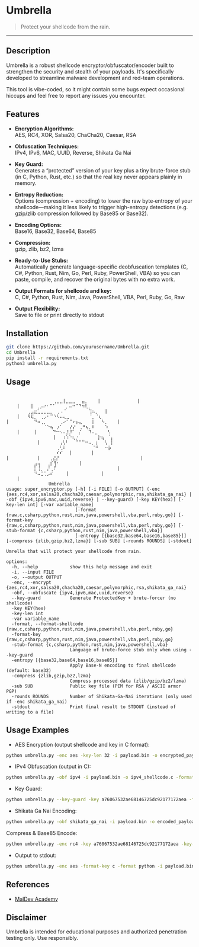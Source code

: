 # Umbrella
> Protect your shellcode from the rain.

---

## Description

Umbrella is a robust shellcode encryptor/obfuscator/encoder built to strengthen the security and stealth of your payloads. It's specifically developed to streamline malware development and red-team operations.

This tool is vibe-coded, so it might contain some bugs expect occasional hiccups and feel free to report any issues you encounter.

## Features

- **Encryption Algorithms:**  
  AES, RC4, XOR, Salsa20, ChaCha20, Caesar, RSA

- **Obfuscation Techniques:**  
  IPv4, IPv6, MAC, UUID, Reverse, Shikata Ga Nai  

- **Key Guard:**  
  Generates a “protected” version of your key plus a tiny brute-force stub (in C, Python, Rust, etc.) so that the real key never appears plainly in memory.  

- **Entropy Reduction:**  
  Options (compression + encoding) to lower the raw byte‐entropy of your shellcode—making it less likely to trigger high-entropy detections (e.g. gzip/zlib compression followed by Base85 or Base32).  

- **Encoding Options:**  
  Base16, Base32, Base64, Base85  

- **Compression:**  
  gzip, zlib, bz2, lzma  

- **Ready-to-Use Stubs:**  
  Automatically generate language-specific deobfuscation templates (C, C#, Python, Rust, Nim, Go, Perl, Ruby, PowerShell, VBA) so you can paste, compile, and recover the original bytes with no extra work.  

- **Output Formats for shellcode and key:**  
  C, C#, Python, Rust, Nim, Java, PowerShell, VBA, Perl, Ruby, Go, Raw  

- **Output Flexibility:**  
  Save to file or print directly to stdout 

## Installation

```bash
git clone https://github.com/yourusername/Umbrella.git
cd Umbrella
pip install -r requirements.txt
python3 umbrella.py
```

## Usage
```

        ⠀⠀⠀⠀⠀⠀⠀⠀⢀⣀⣀|⣀⣀⣀⠀⠀⣤⡀⠀⠀⠀|⠀⠀⠀⠀         |
    |   ⠀|⠀⢀⡠⠔⠂⠉⠁⠀⠀⠀⡀⠤⠒⠉⠙⠲⢇⡀⠀⠀⠀⠀⠀⠀⠀
        ⢀⣠⣖⣁⣀⣀⣀⡀⠀⢀⠠⠈⠀⠀⠀⠀⠀⠀⠀⢹⠦⡀⠀⠀|⠀⠀
    |   ⠻⢯⡀⠀⢀⡠⠂⠉⠑⠣⠤⢄⣀⠀⠀⠀⠀⠀⠀⠈⡀⠈⢆⠀⠀⠀⠀
|       ⠀⠀⠙⠶⢀⡀⠀⠀⠀⠀⢀⠔⠁⠉⠖⡦⣄⠀⠀⠀⡇⠀⠀⠳⡀⠀⠀ |
        ⠀⠀⠀⠀⠀⠈⠑⢦⠀⡰⠁⠀⠀⡜⡜⠀⢀⠛⢦⡀⠇⠀⠀⠀⠱⠀⠀
    |   ⠀⠀|⠀⠀⠀⠀⠀⠙⠒⠢⠤⣸⡸⠁⠀⡌⠀⠀⠹⠤⣀⠀⠀⠀⢣⠀
        ⠀⠀⠀⠀⠀⠀⠀⠀|⠀⠀⠰⠱⠑⢆⡐⠀⠀⠀⠀⠀⠀⡗⢦⠀⠈⡄
        ⠀⠀⠀|⠀⠀⠀⠀⠀⠀⢠⢣⠃⠀⠀⠉⠉⠉⠒⠤⡀⢰⠀⠀⢣⠀⡇
        ⠀⠀⠀⠀⠀⠀⠀⠀⠀⢀⢃⠇⠀⠀⠀⠀⠀⠀⠀⠀⠈⠛⠀⠀⠒⡷⠀
        ⠀⠀⠀⠀⠀⠀⠀⠀⠀⠎⠎⠀⠀|⠀⠀⠀⠀⠀⠀|⠀⠀⠀⠀⠀⠀
|       ⠀⠀⠀|⠀⠀⠀⢀⣜⡜⠀⠀⠀⠀⠀⠀⠀⠀⠀⠀⠀⠀⠀⠀⠀⠀⠀          |
        ⠀⠀⣠⢤⠀⠀⢀⡎⢻⠂⠀⠀⠀⠀⠀⠀|⠀⠀⠀⠀⠀⠀⠀⠀⠀⠀
        ⠀⠀⡇⢸⡀⠀⡜⢀⠏⠀⠀⠀⠀⠀⠀⠀⠀⠀⠀⠀⠀⠀⠀⠀⠀⠀⠀ |
        ⠀⠀⠙⠤⣉⢉⡠⠎⠀⠀⠀⠀|⠀⠀⠀⠀⠀⠀⠀⠀⠀⠀|⠀⠀⠀
    |
                𝚄𝚖𝚋𝚛𝚎𝚕𝚕𝚊
usage: super_encryptor.py [-h] [-i FILE] [-o OUTPUT] (-enc {aes,rc4,xor,salsa20,chacha20,caesar,polymorphic,rsa,shikata_ga_nai} | -obf {ipv4,ipv6,mac,uuid,reverse} | --key-guard) [-key KEY(hex)] [-key-len int] [-var variable_name]
                          [-format {raw,c,csharp,python,rust,nim,java,powershell,vba,perl,ruby,go}] [-format-key {raw,c,csharp,python,rust,nim,java,powershell,vba,perl,ruby,go}] [-stub-format {c,csharp,python,rust,nim,java,powershell,vba}]
                          [-entropy [{base32,base64,base16,base85}]] [-compress {zlib,gzip,bz2,lzma}] [-sub SUB] [-rounds ROUNDS] [-stdout]

Umrella that will protect your shellcode from rain.

options:
  -h, --help            show this help message and exit
  -i, --input FILE
  -o, --output OUTPUT
  -enc, --encrypt {aes,rc4,xor,salsa20,chacha20,caesar,polymorphic,rsa,shikata_ga_nai}
  -obf, --obfuscate {ipv4,ipv6,mac,uuid,reverse}
  --key-guard           Generate ProtectedKey + brute-forcer (no shellcode)
  -key KEY(hex)
  -key-len int
  -var variable_name
  -format, --format-shellcode {raw,c,csharp,python,rust,nim,java,powershell,vba,perl,ruby,go}
  -format-key {raw,c,csharp,python,rust,nim,java,powershell,vba,perl,ruby,go}
  -stub-format {c,csharp,python,rust,nim,java,powershell,vba}
                        Language of brute-force stub only when using --key-guard
  -entropy [{base32,base64,base16,base85}]
                        Apply Base-N encoding to final shellcode (default: base32)
  -compress {zlib,gzip,bz2,lzma}
                        Compress processed data (zlib/gzip/bz2/lzma)
  -sub SUB              Public key file (PEM for RSA / ASCII armor PGP)
  -rounds ROUNDS        Number of Shikata‐Ga‐Nai iterations (only used if -enc shikata_ga_nai)
  -stdout               Print final result to STDOUT (instead of writing to a file)
```

## Usage Examples
- AES Encryption (output shellcode and key in C format):
```bash
python umbrella.py -enc aes -key-len 32 -i payload.bin -o encrypted_payload.c -format c -format-key c
```
- IPv4 Obfuscation (output in C):
```bash
python umbrella.py -obf ipv4 -i payload.bin -o ipv4_shellcode.c -format c
```
- Key Guard:
```bash
python umbrella.py --key-guard -key a76067532ae68146725dc92177172aea -format c -format-key c
```
- Shikata Ga Nai Encoding:
```bash
python umbrella.py -obf shikata_ga_nai -i payload.bin -o encoded_payload.bin -rounds 3
```
Compress & Base85 Encode:
```bash
python umbrella.py -enc rc4 -key a76067532ae68146725dc92177172aea -key-len 16 -compress -entropy base85 -i payload.bin -o payload.txt -format c -format-key c
```
- Output to stdout:
```bash
python umbrella.py -enc aes -format-key c -format python -i payload.bin -stdout
```
## References

- [MalDev Academy](https://maldevacademy.com/)

## Disclaimer

Umbrella is intended for educational purposes and authorized penetration testing only. Use responsibly.